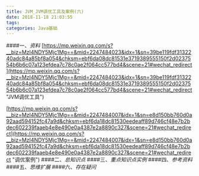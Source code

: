 ```yaml
---
title: JVM_JVM调优工具及案例(六)
date: 2018-11-18 21:03:55
tags:
categories: Java基础
---
```


####一、*资料*
[https://mp.weixin.qq.com/s?__biz=MzI4NDY5Mjc1Mg==&mid=2247484023&idx=1&sn=39be119fdf3132240adc84a85bf8a054&chksm=ebf6da08dc81531e3719389555150f2d0237554b6b6c07a123efdea7c78c0ae2f064cc577bd4&scene=21#wechat_redirect](https://mp.weixin.qq.com/s?__biz=MzI4NDY5Mjc1Mg==&mid=2247484023&idx=1&sn=39be119fdf3132240adc84a85bf8a054&chksm=ebf6da08dc81531e3719389555150f2d0237554b6b6c07a123efdea7c78c0ae2f064cc577bd4&scene=21#wechat_redirect "JVM调优工具")

[https://mp.weixin.qq.com/s?__biz=MzI4NDY5Mjc1Mg==&mid=2247484007&idx=1&sn=e8d150bb760d0a92aad594152fc47a9d&chksm=ebf6da18dc81530eedeaff89d746cf48e7b2bdec602239faaeb4e8e490e0a4387e2a8890c327&scene=21#wechat_redirect](https://mp.weixin.qq.com/s?__biz=MzI4NDY5Mjc1Mg==&mid=2247484007&idx=1&sn=e8d150bb760d0a92aad594152fc47a9d&chksm=ebf6da18dc81530eedeaff89d746cf48e7b2bdec602239faaeb4e8e490e0a4387e2a8890c327&scene=21#wechat_redirect "调优案例")
####二、*总知识点*
####三、*重点知识点实例*
####四、*参考资料*
####五、*思维扩展*
####六、*存在疑问*